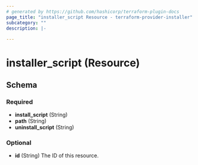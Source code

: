 ```yaml
---
# generated by https://github.com/hashicorp/terraform-plugin-docs
page_title: "installer_script Resource - terraform-provider-installer"
subcategory: ""
description: |-
  
---
```


# installer_script (Resource)





<!-- schema generated by tfplugindocs -->
## Schema

### Required

- **install_script** (String)
- **path** (String)
- **uninstall_script** (String)

### Optional

- **id** (String) The ID of this resource.



